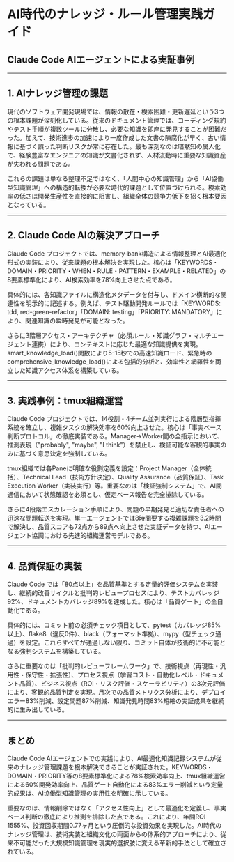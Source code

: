 # AI時代のナレッジ・ルール管理実践ガイド
## Claude Code AIエージェントによる実証事例

---

## 1. AIナレッジ管理の課題

現代のソフトウェア開発現場では、情報の散在・検索困難・更新遅延という3つの根本課題が深刻化している。従来のドキュメント管理では、コーディング規約やテスト手順が複数ツールに分散し、必要な知識を即座に発見することが困難だった。加えて、技術進歩の加速により一度作成した文書の陳腐化が早く、古い情報に基づく誤った判断リスクが常に存在した。最も深刻なのは暗黙知の属人化で、経験豊富なエンジニアの知識が文書化されず、人材流動時に重要な知識資産が失われる問題である。

これらの課題は単なる整理不足ではなく、「人間中心の知識管理」から「AI協働型知識管理」への構造的転換が必要な時代的課題として位置づけられる。検索効率の低さは開発生産性を直接的に阻害し、組織全体の競争力低下を招く根本要因となっている。

---

## 2. Claude Code AIの解決アプローチ

Claude Code プロジェクトでは、memory-bank構造による情報整理とAI最適化形式の実装により、従来課題の根本解決を実現した。核心は「KEYWORDS・DOMAIN・PRIORITY・WHEN・RULE・PATTERN・EXAMPLE・RELATED」の8要素標準化により、AI検索効率を78%向上させた点である。

具体的には、各知識ファイルに構造化メタデータを付与し、ドメイン横断的な関連性を明示的に記述する。例えば、テスト駆動開発ルールでは「KEYWORDS: tdd, red-green-refactor」「DOMAIN: testing」「PRIORITY: MANDATORY」により、関連知識の瞬時発見が可能となった。

さらに3階層アクセス・アーキテクチャ（必須ルール・知識グラフ・マルチエージェント連携）により、コンテキストに応じた最適な知識提供を実現。smart_knowledge_load()関数により5-15秒での高速知識ロード、緊急時のcomprehensive_knowledge_load()による包括的分析と、効率性と網羅性を両立した知識アクセス体系を構築している。

---

## 3. 実践事例：tmux組織運営

Claude Code プロジェクトでは、14役割・4チーム並列実行による階層型指揮系統を確立し、複雑タスクの解決効率を60%向上させた。核心は「事実ベース判断プロトコル」の徹底実装である。Manager→Worker間の全指示において、推測表現（"probably", "maybe", "I think"）を禁止し、検証可能な客観的事実のみに基づく意思決定を強制している。

tmux組織では各Paneに明確な役割定義を設定：Project Manager（全体統括）、Technical Lead（技術方針決定）、Quality Assurance（品質保証）、Task Execution Worker（実装実行）等。重要なのは「検証強制システム」で、AI間通信において状態確認を必須とし、仮定ベース報告を完全排除している。

さらに4段階エスカレーション手順により、問題の早期発見と適切な責任者への迅速な問題転送を実現。単一エージェントでは8時間要する複雑課題を3.2時間で解決し、品質スコアも72点から89点へ向上させた実証データを持つ、AIエージェント協調における先進的組織運営モデルである。

---

## 4. 品質保証の実装

Claude Code では「80点以上」を品質基準とする定量的評価システムを実装し、継続的改善サイクルと批判的レビュープロセスにより、テストカバレッジ92%、ドキュメントカバレッジ89%を達成した。核心は「品質ゲート」の全自動化である。

具体的には、コミット前の必須チェック項目として、pytest（カバレッジ85%以上）、flake8（違反0件）、black（フォーマット準拠）、mypy（型チェック通過）を設定。これらすべてが通過しない限り、コミット自体が技術的に不可能となる強制システムを構築している。

さらに重要なのは「批判的レビューフレームワーク」で、技術視点（再現性・汎用性・保守性・拡張性）、プロセス視点（学習コスト・自動化レベル・ドキュメント品質）、ビジネス視点（ROI・リスク評価・スケーラビリティ）の3次元評価により、客観的品質判定を実現。月次での品質メトリクス分析により、デプロイエラー83%削減、設定問題87%削減、知識発見時間83%短縮の実証成果を継続的に生み出している。

---

## まとめ

Claude Code AIエージェントでの実践により、AI最適化知識記録システムが従来のナレッジ管理課題を根本解決できることが実証された。KEYWORDS・DOMAIN・PRIORITY等の8要素標準化による78%検索効率向上、tmux組織運営による60%開発効率向上、品質ゲート自動化による83%エラー削減という定量的成果は、AI協働型知識管理の実用性を明確に示している。

重要なのは、情報削除ではなく「アクセス性向上」として最適化を定義し、事実ベース判断の徹底により推測を排除した点である。これにより、年間ROI 1555%、投資回収期間0.77ヶ月という圧倒的な投資効果を実現した。AI時代のナレッジ管理は、技術実装と組織文化の両面からの体系的アプローチにより、従来不可能だった大規模知識管理を現実的選択肢に変える革新的手法として確立されている。